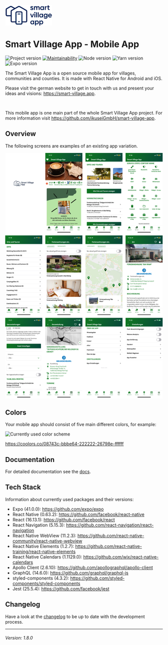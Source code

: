 <img src="./smart-village-app-logo.png" width="150">

# Smart Village App - Mobile App

![Project version](https://img.shields.io/badge/version-1.8.0-informational.svg) [![Maintainability](https://api.codeclimate.com/v1/badges/ee77a5fd8990be0158c1/maintainability)](https://codeclimate.com/github/ikuseiGmbH/smart-village-app-app/maintainability) ![Node version](https://img.shields.io/badge/node-14.3.0-informational.svg) ![Yarn version](https://img.shields.io/badge/yarn-1.22.4-informational.svg) ![Expo version](https://img.shields.io/badge/expo-40.0.0-informational.svg)

The Smart Village App is a open source mobile app for villages, communities and counties. It is made with React Native for Android and iOS.

Please visit the german website to get in touch with us and present your ideas and visions: https://smart-village.app.

&nbsp;

This mobile app is one main part of the whole Smart Village App project. For more information visit https://github.com/ikuseiGmbH/smart-village-app.

## Overview

The following screens are examples of an existing app variation.

<img alt="Example screens Smart Village App" src="./example-screens.png">

## Colors

Your mobile app should consist of five main different colors, for example:

<img alt="Currently used color scheme" src="./color_scheme-08743c-bbbe64-222222-26798e-ffffff.png" width="420">

https://coolors.co/08743c-bbbe64-222222-26798e-ffffff

## Documentation

For detailed documentation see the [docs](./docs/INDEX.md).

## Tech Stack

Information about currently used packages and their versions:

- Expo (41.0.0): https://github.com/expo/expo
- React Native (0.63.2): https://github.com/facebook/react-native
- React (16.13.1): https://github.com/facebook/react
- React Navigation (5.15.3): https://github.com/react-navigation/react-navigation
- React Native WebView (11.2.3): https://github.com/react-native-community/react-native-webview
- React Native Elements (1.2.7): https://github.com/react-native-training/react-native-elements
- React Native Calendars (1.1129.0): https://github.com/wix/react-native-calendars
- Apollo Client (2.6.10): https://github.com/apollographql/apollo-client
- GraphQL (14.6.0): https://github.com/graphql/graphql-js
- styled-components (4.3.2): https://github.com/styled-components/styled-components
- Jest (25.5.4): https://github.com/facebook/jest

## Changelog

Have a look at the [changelog](./CHANGELOG.md) to be up to date with the development process.

---

###### Version: 1.8.0
